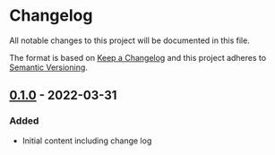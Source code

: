 # Changelog

All notable changes to this project will be documented in this file.

The format is based on [Keep a Changelog](http://keepachangelog.com/)
and this project adheres to [Semantic Versioning](http://semver.org/).

## [0.1.0] - 2022-03-31

### Added

- Initial content including change log

[0.1.0]: https://github.com/test/dummy/releases/tag/v0.1.0
